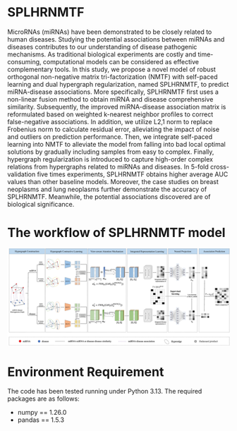 # SPLHRNMTF
MicroRNAs (miRNAs) have been demonstrated to be closely related to human diseases. Studying the potential associations between miRNAs and diseases contributes to our understanding of disease pathogenic mechanisms. As traditional biological experiments are costly and time-consuming, computational models can be considered as effective complementary tools. In this study, we propose a novel model of robust orthogonal non-negative matrix tri-factorization (NMTF) with self-paced learning and dual hypergraph regularization, named SPLHRNMTF, to predict miRNA-disease associations. More specifically, SPLHRNMTF first uses a non-linear fusion method to obtain miRNA and disease comprehensive similarity. Subsequently, the improved miRNA-disease association matrix is reformulated based on weighted k-nearest neighbor profiles to correct false-negative associations. In addition, we utilize L2,1 norm to replace Frobenius norm to calculate residual error, alleviating the impact of noise and outliers on prediction performance. Then, we integrate self-paced learning into NMTF to alleviate the model from falling into bad local optimal solutions by gradually including samples from easy to complex. Finally, hypergraph regularization is introduced to capture high-order complex relations from hypergraphs related to miRNAs and diseases. In 5-fold cross-validation five times experiments, SPLHRNMTF obtains higher average AUC values than other baseline models. Moreover, the case studies on breast neoplasms and lung neoplasms further demonstrate the accuracy of SPLHRNMTF. Meanwhile, the potential associations discovered are of biological significance.

# The workflow of SPLHRNMTF model
![The workflow of SPLHRNMTF model](https://github.com/Ouyang-Dong/HGCLAMIR/blob/master/workflow.jpg)
# Environment Requirement
The code has been tested running under Python 3.13. The required packages are as follows:
- numpy == 1.26.0
- pandas == 1.5.3
